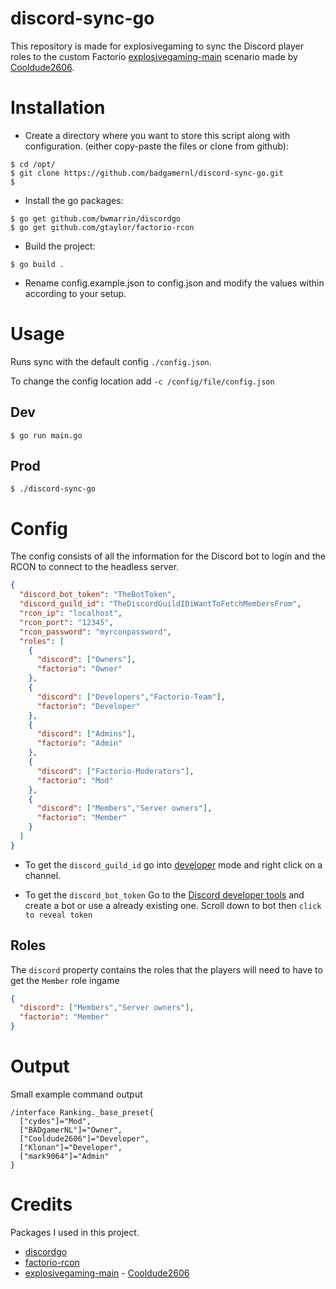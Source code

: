 # discord-sync-go
This repository is made for explosivegaming to sync the Discord player roles to the custom Factorio [explosivegaming-main](https://github.com/badgamernl/explosivegaming-main) scenario made by [Cooldude2606](https://github.com/Cooldude2606).

# Installation
* Create a directory where you want to store this script along with configuration. (either copy-paste the files or clone from github):
```
$ cd /opt/
$ git clone https://github.com/badgamernl/discord-sync-go.git
$ 
```
* Install the go packages:
```
$ go get github.com/bwmarrin/discordgo
$ go get github.com/gtaylor/factorio-rcon
```
* Build the project:
```
$ go build .
```
* Rename config.example.json to config.json and modify the values within according to your setup.

# Usage
Runs sync with the default config `./config.json`.

To change the config location add `-c /config/file/config.json`

## Dev
```
$ go run main.go
```
## Prod
```
$ ./discord-sync-go
```

# Config
The config consists of all the information for the Discord bot to login and the RCON to connect to the headless server.
```json
{
  "discord_bot_token": "TheBotToken",
  "discord_guild_id": "TheDiscordGuildIDiWantToFetchMembersFrom",
  "rcon_ip": "localhost",
  "rcon_port": "12345",
  "rcon_password": "myrconpassword",
  "roles": [
    {
      "discord": ["Owners"],
      "factorio": "Owner"
    },
    {
      "discord": ["Developers","Factorio-Team"],
      "factorio": "Developer"
    },
    {
      "discord": ["Admins"],
      "factorio": "Admin"
    },
    {
      "discord": ["Factorio-Moderators"],
      "factorio": "Mod"
    },
    {
      "discord": ["Members","Server owners"],
      "factorio": "Member"
    }
  ]
}
```
* To get the `discord_guild_id` go into [developer](https://support.discordapp.com/hc/en-us/articles/206346498-Where-can-I-find-my-server-ID-) mode and right click on a channel.

* To get the `discord_bot_token` Go to the [Discord developer tools](https://discordapp.com/developers/applications/me) and create a bot or use a already existing one. Scroll down to bot then `click to reveal token`
## Roles
The `discord` property contains the roles that the players will need to have to get the `Member` role ingame
```json
{
  "discord": ["Members","Server owners"],
  "factorio": "Member"
}
```

# Output
Small example command output
```
/interface Ranking._base_preset{
  ["cydes"]="Mod",
  ["BADgamerNL"]="Owner",
  ["Cooldude2606"]="Developer",
  ["Klonan"]="Developer",
  ["mark9064"]="Admin"
}
```

# Credits
Packages I used in this project.
* [discordgo](http://github.com/bwmarrin/discordgo)
* [factorio-rcon](http://github.com/gtaylor/factorio-rcon)
* [explosivegaming-main](https://github.com/badgamernl/explosivegaming-main) - [Cooldude2606](https://github.com/Cooldude2606)